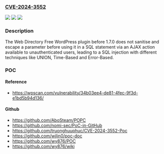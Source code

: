 ### [CVE-2024-3552](https://cve.mitre.org/cgi-bin/cvename.cgi?name=CVE-2024-3552)
![](https://img.shields.io/static/v1?label=Product&message=Web%20Directory%20Free&color=blue)
![](https://img.shields.io/static/v1?label=Version&message=0%3C%201.7.0%20&color=brighgreen)
![](https://img.shields.io/static/v1?label=Vulnerability&message=CWE-89%20SQL%20Injection&color=brighgreen)

### Description

The Web Directory Free WordPress plugin before 1.7.0 does not sanitise and escape a parameter before using it in a SQL statement via an AJAX action available to unauthenticated users, leading to a SQL injection with different techniques like UNION, Time-Based and Error-Based.

### POC

#### Reference
- https://wpscan.com/vulnerability/34b03ee4-de81-4fec-9f3d-e1bd5b94d136/

#### Github
- https://github.com/AboSteam/POPC
- https://github.com/nomi-sec/PoC-in-GitHub
- https://github.com/truonghuuphuc/CVE-2024-3552-Poc
- https://github.com/wjlin0/poc-doc
- https://github.com/wy876/POC
- https://github.com/wy876/wiki

